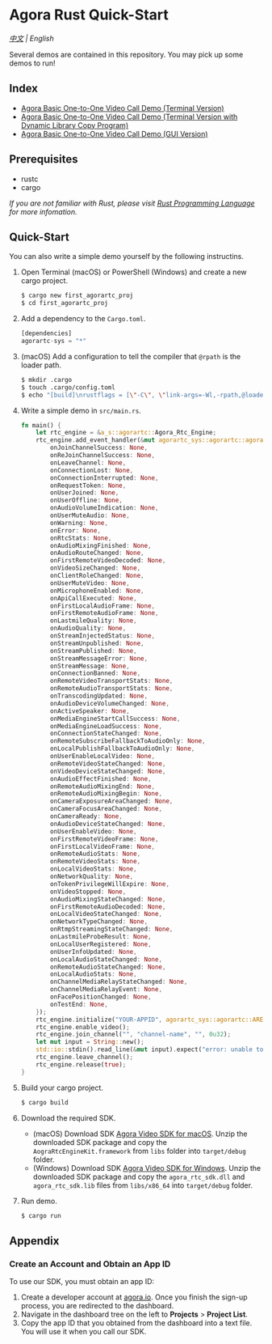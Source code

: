 # Agora Rust Quick-Start

*[中文](Readme.zh.md) | English*

Several demos are contained in this repository. You may pick up some demos to run!

## Index

- [Agora Basic One-to-One Video Call Demo (Terminal Version)](https://github.com/AgoraIO-Community/Agora-Rust-QuickStart/tree/main/one_to_one_video_terminal)
- [Agora Basic One-to-One Video Call Demo (Terminal Version with Dynamic Library Copy Program)](https://github.com/AgoraIO-Community/Agora-Rust-QuickStart/tree/main/one_to_one_video_terminal_enhanced)
- [Agora Basic One-to-One Video Call Demo (GUI Version)](https://github.com/AgoraIO-Community/Agora-Rust-QuickStart/tree/main/one_to_one_video_gui)

## Prerequisites

- rustc
- cargo

*If you are not familiar with Rust, please visit [Rust Programming Language](https://www.rust-lang.org/) for more infomation.*

## Quick-Start

You can also write a simple demo yourself by the following instructins.

1. Open Terminal (macOS) or PowerShell (Windows) and create a new cargo project.

   ```bash
   $ cargo new first_agorartc_proj
   $ cd first_agorartc_proj
   ```

2. Add a dependency to the `Cargo.toml`.

   ```rust
   [dependencies]
   agorartc-sys = "*"
   ```

3. (macOS) Add a configuration to tell the compiler that `@rpath` is the loader path.

   ```bash
   $ mkdir .cargo
   $ touch .cargo/config.toml
   $ echo "[build]\nrustflags = [\"-C\", \"link-args=-Wl,-rpath,@loader_path\"]" > .cargo/config.toml
   ```

4. Write a simple demo in `src/main.rs`.

   ```rust
   fn main() {
       let rtc_engine = &a_s::agorartc::Agora_Rtc_Engine;
       rtc_engine.add_event_handler(&mut agorartc_sys::agorartc::agorartcnative::RtcEventHandler {
           onJoinChannelSuccess: None,
           onReJoinChannelSuccess: None,
           onLeaveChannel: None,
           onConnectionLost: None,
           onConnectionInterrupted: None,
           onRequestToken: None,
           onUserJoined: None,
           onUserOffline: None,
           onAudioVolumeIndication: None,
           onUserMuteAudio: None,
           onWarning: None,
           onError: None,
           onRtcStats: None,
           onAudioMixingFinished: None,
           onAudioRouteChanged: None,
           onFirstRemoteVideoDecoded: None,
           onVideoSizeChanged: None,
           onClientRoleChanged: None,
           onUserMuteVideo: None,
           onMicrophoneEnabled: None,
           onApiCallExecuted: None,
           onFirstLocalAudioFrame: None,
           onFirstRemoteAudioFrame: None,
           onLastmileQuality: None,
           onAudioQuality: None,
           onStreamInjectedStatus: None,
           onStreamUnpublished: None,
           onStreamPublished: None,
           onStreamMessageError: None,
           onStreamMessage: None,
           onConnectionBanned: None,
           onRemoteVideoTransportStats: None,
           onRemoteAudioTransportStats: None,
           onTranscodingUpdated: None,
           onAudioDeviceVolumeChanged: None,
           onActiveSpeaker: None,
           onMediaEngineStartCallSuccess: None,
           onMediaEngineLoadSuccess: None,
           onConnectionStateChanged: None,
           onRemoteSubscribeFallbackToAudioOnly: None,
           onLocalPublishFallbackToAudioOnly: None,
           onUserEnableLocalVideo: None,
           onRemoteVideoStateChanged: None,
           onVideoDeviceStateChanged: None,
           onAudioEffectFinished: None,
           onRemoteAudioMixingEnd: None,
           onRemoteAudioMixingBegin: None,
           onCameraExposureAreaChanged: None,
           onCameraFocusAreaChanged: None,
           onCameraReady: None,
           onAudioDeviceStateChanged: None,
           onUserEnableVideo: None,
           onFirstRemoteVideoFrame: None,
           onFirstLocalVideoFrame: None,
           onRemoteAudioStats: None,
           onRemoteVideoStats: None,
           onLocalVideoStats: None,
           onNetworkQuality: None,
           onTokenPrivilegeWillExpire: None,
           onVideoStopped: None,
           onAudioMixingStateChanged: None,
           onFirstRemoteAudioDecoded: None,
           onLocalVideoStateChanged: None,
           onNetworkTypeChanged: None,
           onRtmpStreamingStateChanged: None,
           onLastmileProbeResult: None,
           onLocalUserRegistered: None,
           onUserInfoUpdated: None,
           onLocalAudioStateChanged: None,
           onRemoteAudioStateChanged: None,
           onLocalAudioStats: None,
           onChannelMediaRelayStateChanged: None,
           onChannelMediaRelayEvent: None,
           onFacePositionChanged: None,
           onTestEnd: None,
       });
       rtc_engine.initialize("YOUR-APPID", agorartc_sys::agorartc::AREA_CODE::AREA_CODE_GLOBAL); // If you do not have an App ID, see Appendix.
       rtc_engine.enable_video();
       rtc_engine.join_channel("", "channel-name", "", 0u32);
       let mut input = String::new();
       std::io::stdin().read_line(&mut input).expect("error: unable to read user input");
       rtc_engine.leave_channel();
       rtc_engine.release(true);
   }
   ```

5. Build your cargo project.

   ```bash
   $ cargo build
   ```

6. Download the required SDK.

   - (macOS) Download SDK [Agora Video SDK for macOS](https://download.agora.io/sdk/release/Agora_Native_SDK_for_Mac_v3_1_2_FULL.zip). Unzip the downloaded SDK package and copy the `AograRtcEngineKit.framework` from `libs` folder into `target/debug` folder.
   - (Windows) Download SDK [Agora Video SDK for Windows](https://download.agora.io/sdk/release/Agora_Native_SDK_for_Windows_v3_1_2_FULL.zip). Unzip the downloaded SDK package and copy the `agora_rtc_sdk.dll` and `agora_rtc_sdk.lib` files from `libs/x86_64` into `target/debug` folder.

7. Run demo.

   ```bash
   $ cargo run
   ```

## Appendix

### Create an Account and Obtain an App ID

To use our SDK, you must obtain an app ID: 

1. Create a developer account at [agora.io](https://dashboard.agora.io/signin/). Once you finish the sign-up process, you are redirected to the dashboard.
2. Navigate in the dashboard tree on the left to **Projects** > **Project List**.
3. Copy the app ID that you obtained from the dashboard into a text file. You will use it when you call our SDK.